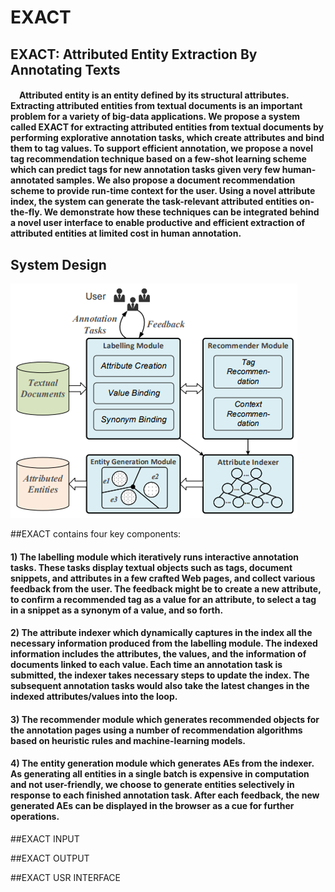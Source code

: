 EXACT
==== 
EXACT: Attributed Entity Extraction By Annotating Texts
----
<h4>
&emsp;Attributed entity is an entity defined by its structural attributes. Extracting attributed entities from textual documents is an important problem for a variety of big-data applications. We propose a system called EXACT for extracting attributed entities from textual documents by performing explorative annotation tasks, which create attributes and bind them to tag values. To support efficient annotation, we propose a novel tag recommendation technique based on a few-shot learning scheme which can predict tags for new annotation tasks given very few human-annotated samples. We also propose a document recommendation scheme to provide run-time context for the user. Using a novel attribute index, the system can generate the task-relevant attributed entities on-the-fly. We demonstrate how these techniques can be integrated behind a novel user interface to enable productive and efficient extraction of attributed entities at limited cost in human annotation.</h4>

System Design
----
![system design](https://github.com/yysys/EXACT/blob/master/images/system_design.png)

##EXACT contains four key components:
<h4>
1) The labelling module which iteratively runs interactive annotation tasks. These tasks display textual objects such as tags, document snippets, and attributes in a few crafted Web pages, and collect various feedback from the user. The feedback might be to create a new attribute, to confirm a recommended tag as a value for an attribute, to select a tag in a snippet as a synonym of a value, and so forth.
</h4>
<h4>
2) The attribute indexer which dynamically captures in the index all the necessary information produced from the labelling module. The indexed information includes the attributes, the values, and the information of documents linked to each value. Each time an annotation task is submitted, the indexer takes necessary steps to update the index. The subsequent annotation tasks would also take the latest changes in the indexed attributes/values into the loop.
</h4>
<h4>
3) The recommender module which generates recommended objects for the annotation pages using a number of recommendation algorithms based on heuristic rules and machine-learning models.
</h4>
<h4>
4) The entity generation module which generates AEs from the indexer. As generating all entities in a single batch is expensive in computation and not user-friendly, we choose to generate entities selectively in response to each finished annotation task. After each feedback, the new generated AEs can be displayed in the browser as a cue for further operations.
</h4>

##EXACT INPUT

##EXACT OUTPUT

##EXACT USR INTERFACE


